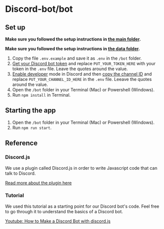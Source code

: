 # Discord-bot/bot

## Set up

**Make sure you followed the setup instructions in [the main folder](../).**

**Make sure you followed the setup instructions in [the data folder](../data).**

1. Copy the file `.env.example` and save it as `.env` in the `/bot` folder.
1. [Get your Discord bot token](https://www.writebots.com/discord-bot-token/#:~:text=A%20Discord%20Bot%20Token%20is,generate%20a%20Discord%20Bot%20Token) and replace `PUT_YOUR_TOKEN_HERE` with your token in the `.env` file. Leave the quotes around the value.
1. [Enable developer](https://discordia.me/en/developer-mode) mode in Discord and then [copy the channel ID](https://discordia.me/en/developer-mode#usage) and replace `PUT_YOUR_CHANNEL_ID_HERE` in the `.env` file. Leeave the quotes around the value.
1. Open the `/bot` folder in your Terminal (Mac) or Powershell (Windows).
1. Run `npm install` in Terminal.

## Starting the app

1. Open the `/bot` folder in your Terminal (Mac) or Powershell (Windows).
1. Run `npm run start`.

## Reference

### Discord.js

We use a plugin called Discord.js in order to write Javascript code that can talk to Discord.

[Read more about the plugin here](https://discord.js.org/)

### Tutorial

We used this tutorial as a starting point for our Discord bot's code. Feel free to go through it to understand the basics of a Discord bot.

[Youtube: How to Make a Discord Bot with discord.js](https://www.youtube.com/playlist?list=PLRqwX-V7Uu6avBYxeBSwF48YhAnSn_sA4)

